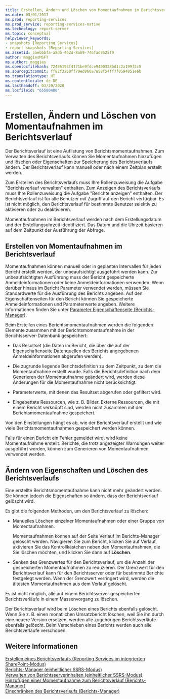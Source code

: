 ```yaml
---
title: Erstellen, Ändern und Löschen von Momentaufnahmen im Berichtsverlauf | Microsoft-Dokumentation
ms.date: 03/01/2017
ms.prod: reporting-services
ms.prod_service: reporting-services-native
ms.technology: report-server
ms.topic: conceptual
helpviewer_keywords:
- snapshots [Reporting Services]
- report snapshots [Reporting Services]
ms.assetid: 5aebbbfa-a8db-462d-8ab9-746fad9525f0
author: maggiesMSFT
ms.author: maggies
ms.openlocfilehash: 72486193f4171be9fdce9400328bd1c2a199f2c5
ms.sourcegitcommit: ff82f3260ff79ed860a7a58f54ff7f0594851e6b
ms.translationtype: HT
ms.contentlocale: de-DE
ms.lasthandoff: 03/29/2020
ms.locfileid: "65580480"
---
```

# <a name="create-modify-and-delete-snapshots-in-report-history"></a>Erstellen, Ändern und Löschen von Momentaufnahmen im Berichtsverlauf
  Der Berichtsverlauf ist eine Auflistung von Berichtsmomentaufnahmen. Zum Verwalten des Berichtsverlaufs können Sie Momentaufnahmen hinzufügen und löschen oder Eigenschaften zur Speicherung des Berichtsverlaufs ändern. Der Berichtsverlauf kann manuell oder nach einem Zeitplan erstellt werden.  
  
 Zum Erstellen des Berichtsverlaufs muss Ihre Rollenzuweisung die Aufgabe "Berichtsverlauf verwalten" enthalten. Zum Anzeigen des Berichtsverlaufs muss Ihre Rollenzuweisung die Aufgabe "Berichte anzeigen" enthalten. Der Berichtsverlauf ist für alle Benutzer mit Zugriff auf den Bericht verfügbar. Es ist nicht möglich, den Berichtsverlauf für bestimmte Benutzer selektiv zu aktivieren oder zu deaktivieren.  
  
 Momentaufnahmen im Berichtsverlauf werden nach dem Erstellungsdatum und der Erstellungsuhrzeit identifiziert. Das Datum und die Uhrzeit basieren auf dem Zeitpunkt der Ausführung der Abfrage.  
  
## <a name="creating-snapshots-in-report-history"></a>Erstellen von Momentaufnahmen im Berichtsverlauf  
 Momentaufnahmen können manuell oder in geplanten Intervallen für jeden Bericht erstellt werden, der unbeaufsichtigt ausgeführt werden kann. Zur unbeaufsichtigten Ausführung muss der Bericht gespeicherte Anmeldeinformationen oder keine Anmeldeinformationen verwenden. Wenn darüber hinaus im Bericht Parameter verwendet werden, müssen Sie Standardwerte für die Ausführung des Berichts angeben. Auf den Eigenschaftenseiten für den Bericht können Sie gespeicherte Anmeldeinformationen und Parameterwerte angeben. Weitere Informationen finden Sie unter [Parameter Eigenschaftenseite (Berichts-Manager)](https://msdn.microsoft.com/library/ebb53598-2378-46ae-8935-d5192f8ea49a).  
  
 Beim Erstellen eines Berichtsmomentaufnahmen werden die folgenden Elemente zusammen mit der Berichtsmomentaufnahme in der Berichtsserver-Datenbank gespeichert:  
  
-   Das Resultset (die Daten im Bericht, die über die auf der Eigenschaftenseite Datenquellen des Berichts angegebenen Anmeldeinformationen abgerufen werden).  
  
-   Die zugrunde liegende Berichtsdefinition zu dem Zeitpunkt, zu dem die Momentaufnahme erstellt wurde. Falls die Berichtsdefinition nach dem Generieren der Momentaufnahme geändert wird, werden diese Änderungen für die Momentaufnahme nicht berücksichtigt.  
  
-   Parameterwerte, mit denen das Resultset abgerufen oder gefiltert wird.  
  
-   Eingebettete Ressourcen, wie z. B. Bilder. Externe Ressourcen, die mit einem Bericht verknüpft sind, werden nicht zusammen mit der Berichtsmomentaufnahme gespeichert.  
  
 Von den Einstellungen hängt es ab, wie der Berichtsverlauf erstellt und wie viele Berichtsmomentaufnahmen gespeichert werden können.  
  
 Falls für einen Bericht ein Fehler gemeldet wird, wird keine Momentaufnahme erstellt. Berichte, die trotz angezeigter Warnungen weiter ausgeführt werden, können zum Generieren von Momentaufnahmen verwendet werden.  
  
## <a name="modifying-properties-and-deleting-report-history"></a>Ändern von Eigenschaften und Löschen des Berichtsverlaufs  
 Eine erstellte Berichtsmomentaufnahme kann nicht mehr geändert werden. Sie können jedoch die Eigenschaften so ändern, dass der Berichtsverlauf gelöscht wird.  
  
 Es gibt die folgenden Methoden, um den Berichtsverlauf zu löschen:  
  
-   Manuelles Löschen einzelner Momentaufnahmen oder einer Gruppe von Momentaufnahmen.  
  
     Momentaufnahmen können auf der Seite Verlauf im Berichts-Manager gelöscht werden. Navigieren Sie zum Bericht, klicken Sie auf Verlauf, aktivieren Sie das Kontrollkästchen neben den Momentaufnahmen, die Sie löschen möchten, und klicken Sie dann auf **Löschen**.  
  
-   Senken des Grenzwertes für den Berichtsverlauf, um die Anzahl der gespeicherten Momentaufnahmen zu reduzieren. Der Grenzwert für den Berichtsverlauf kann für den Berichtsserver oder für bestimmte Berichte festgelegt werden. Wenn der Grenzwert verringert wird, werden die ältesten Momentaufnahmen aus dem Verlauf gelöscht.  
  
 Es ist nicht möglich, alle auf einem Berichtsserver gespeicherten Berichtsverläufe in einem Massenvorgang zu löschen.  
  
 Der Berichtsverlauf wird beim Löschen eines Berichts ebenfalls gelöscht. Wenn Sie z. B. einen monatlichen Umsatzbericht löschen, weil Sie ihn durch eine neuere Version ersetzen, werden alle zugehörigen Berichtsverläufe ebenfalls gelöscht. Beim Verschieben eines Berichts werden auch alle Berichtsverläufe verschoben.  
  
## <a name="see-also"></a>Weitere Informationen  
 [Erstellen eines Berichtsverlaufs &#40;Reporting Services im integrierten SharePoint-Modus&#41;](../../reporting-services/report-server/create-report-history-reporting-services-in-sharepoint-integrated-mode.md)   
 [Berichts-Manager &#40;einheitlicher SSRS-Modus&#41;](https://msdn.microsoft.com/library/80949f9d-58f5-48e3-9342-9e9bf4e57896)   
 [Verwalten von Berichtsserverinhalten &#40;einheitlicher SSRS-Modus&#41;](../../reporting-services/report-server/report-server-content-management-ssrs-native-mode.md)   
 [Hinzufügen einer Momentaufnahme zum Berichtsverlauf &#40;Berichts-Manager&#41;](../../reporting-services/report-server/add-a-snapshot-to-report-history-report-manager.md)   
 [Einschränken des Berichtsverlaufs (Berichts-Manager)](../../reporting-services/reports/limit-report-history-report-manager.md)  
  
  

